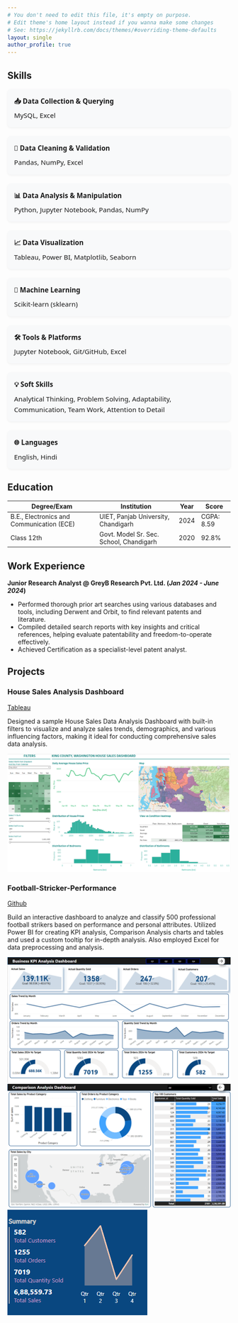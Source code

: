 ```yaml
---
# You don't need to edit this file, it's empty on purpose.
# Edit theme's home layout instead if you wanna make some changes
# See: https://jekyllrb.com/docs/themes/#overriding-theme-defaults
layout: single
author_profile: true
---
```


<h2 style="margin-top: 2rem;">Skills</h2>

<div style="
  display: grid;
  grid-template-columns: repeat(auto-fit, minmax(280px, 1fr));
  gap: 20px;
  font-family: system-ui, sans-serif;
  font-size: 0.95rem;
  line-height: 1.6;
">

  <div style="padding: 15px; background-color: #f8f9fa; border-radius: 8px; box-shadow: 0 2px 5px rgba(0,0,0,0.05);">
    <strong style="display: block; margin-bottom: 8px;">📥 Data Collection & Querying</strong>
    MySQL, Excel
  </div>

  <div style="padding: 15px; background-color: #f8f9fa; border-radius: 8px; box-shadow: 0 2px 5px rgba(0,0,0,0.05);">
    <strong style="display: block; margin-bottom: 8px;">🧹 Data Cleaning & Validation</strong>
    Pandas, NumPy, Excel
  </div>

  <div style="padding: 15px; background-color: #f8f9fa; border-radius: 8px; box-shadow: 0 2px 5px rgba(0,0,0,0.05);">
    <strong style="display: block; margin-bottom: 8px;">📊 Data Analysis & Manipulation</strong>
    Python, Jupyter Notebook, Pandas, NumPy
  </div>

  <div style="padding: 15px; background-color: #f8f9fa; border-radius: 8px; box-shadow: 0 2px 5px rgba(0,0,0,0.05);">
    <strong style="display: block; margin-bottom: 8px;">📈 Data Visualization</strong>
    Tableau, Power BI, Matplotlib, Seaborn
  </div>

  <div style="padding: 15px; background-color: #f8f9fa; border-radius: 8px; box-shadow: 0 2px 5px rgba(0,0,0,0.05);">
    <strong style="display: block; margin-bottom: 8px;">🤖 Machine Learning</strong>
    Scikit-learn (sklearn)
  </div>

  <div style="padding: 15px; background-color: #f8f9fa; border-radius: 8px; box-shadow: 0 2px 5px rgba(0,0,0,0.05);">
    <strong style="display: block; margin-bottom: 8px;">🛠️ Tools & Platforms</strong>
    Jupyter Notebook, Git/GitHub, Excel
  </div>

  <div style="padding: 15px; background-color: #f8f9fa; border-radius: 8px; box-shadow: 0 2px 5px rgba(0,0,0,0.05);">
    <strong style="display: block; margin-bottom: 8px;">💡 Soft Skills</strong>
    Analytical Thinking, Problem Solving, Adaptability, Communication, Team Work, Attention to Detail
  </div>

  <div style="padding: 15px; background-color: #f8f9fa; border-radius: 8px; box-shadow: 0 2px 5px rgba(0,0,0,0.05);">
    <strong style="display: block; margin-bottom: 8px;">🌐 Languages</strong>
    English, Hindi
  </div>

</div>

## Education

| Degree/Exam                                  | Institution                                   | Year      | Score         |
|---------------------------------------------|-----------------------------------------------|-----------|---------------|
| B.E., Electronics and Communication (ECE)    | UIET, Panjab University, Chandigarh           | 2024      | CGPA: 8.59    |
| Class 12th                                   | Govt. Model Sr. Sec. School, Chandigarh       | 2020      | 92.8%         |
       		

## Work Experience
**Junior Research Analyst @ GreyB Research Pvt. Ltd. (_Jan 2024 - June 2024_)**
- Performed thorough prior art searches using various databases and tools, including Derwent and Orbit, to find relevant patents and literature.
- Compiled detailed search reports with key insights and critical references, helping evaluate patentability and freedom-to-operate effectively.
- Achieved Certification as a specialist-level patent analyst.

## Projects
### House Sales Analysis Dashboard
[Tableau](https://public.tableau.com/app/profile/chirag.suri/viz/KingCountyHouseSales_16953115471270/KingCountyHouseSales)

Designed a sample House Sales Data Analysis Dashboard with built-in filters to visualize and analyze sales trends, demographics, and various influencing factors, making it ideal for conducting comprehensive sales data analysis.

![](/docs/assets/HouseSales.png)

### Football-Stricker-Performance
[Github](https://github.com/Chiragsuri/Football-Stricker-Performance)

Build an interactive dashboard to analyze and classify 500 professional football strikers based on performance and personal attributes. Utilized Power BI for creating KPI analysis, Comparison Analysis charts and tables and used a custom tooltip for in-depth analysis. Also employed Excel for data preprocessing and analysis.

![](/docs/assets/FSPKPI.png)
![](/docs/assets/FSPComparison.png)
![](/docs/assets/FSPToolTip.png)
